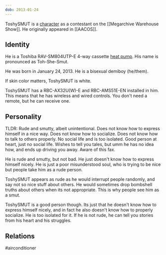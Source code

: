 ```yaml
---
dob: 2013-01-24
---
```

ToshySMUT is a [character](Characters) as a contestant on the [[Megarchive Warehouse Show]]. He originally appeared in [[AACOS]].

## Identity

He is a Toshiba RAV-SM804UTP-E 4-way cassette  [heat pump](Air%20Conditioners.md). His name is pronounced as Toh-She-Smut.

He was born in January 24, 2013. He is a bisexual demiboy (he/them).

If skin color matters, ToshySMUT is white.

ToshySMUT has a RBC-AX32U(W)-E and RBC-AMS51E-EN installed in him. This means that he has wireless and wired controls. You don't need a remote, but he can receive one.

## Personality

TLDR: Rude and smutty, albeit unintentional. Does not know how to express himself in a nice way. Does not know how to socialize. Does not know how to talk to others properly. No social life and is too isolated. Good person at heart, just no social life. Wishes to tell you tales, but umm he has no idea how, and ends up driving you away. Aware of this fax.

He is rude and smutty, but not bad. He just doesn't know how to express himself nicely. He is just a poor misunderstood soul, who is trying to be nice but people take him as a rude person.

ToshySMUT appears as rude as he would interrupt people randomly, and say not so nice stuff about others. He would sometimes drop bombshell truths about others when its not appropriate. This is why people see him as a smut.

ToshySMUT is a good person though. Its just that he doesn't know how to express himself nicely, and in fact he also doesn't know how to properly socialize. He is too isolated for it. If he is not rude, he can tell you stories from his heart and his struggles.

## Relations

#airconditioner 